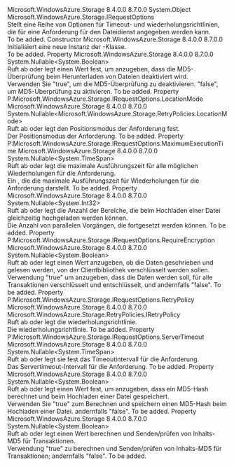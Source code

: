 <Type Name="FileRequestOptions" FullName="Microsoft.WindowsAzure.Storage.File.FileRequestOptions">
  <TypeSignature Language="C#" Value="public sealed class FileRequestOptions : Microsoft.WindowsAzure.Storage.IRequestOptions" />
  <TypeSignature Language="ILAsm" Value=".class public auto ansi sealed beforefieldinit FileRequestOptions extends System.Object implements class Microsoft.WindowsAzure.Storage.IRequestOptions" />
  <TypeSignature Language="DocId" Value="T:Microsoft.WindowsAzure.Storage.File.FileRequestOptions" />
  <TypeSignature Language="VB.NET" Value="Public NotInheritable Class FileRequestOptions&#xA;Implements IRequestOptions" />
  <TypeSignature Language="F#" Value="type FileRequestOptions = class&#xA;    interface IRequestOptions" />
  <AssemblyInfo>
    <AssemblyName>Microsoft.WindowsAzure.Storage</AssemblyName>
    <AssemblyVersion>8.4.0.0</AssemblyVersion>
    <AssemblyVersion>8.7.0.0</AssemblyVersion>
  </AssemblyInfo>
  <Base>
    <BaseTypeName>System.Object</BaseTypeName>
  </Base>
  <Interfaces>
    <Interface>
      <InterfaceName>Microsoft.WindowsAzure.Storage.IRequestOptions</InterfaceName>
    </Interface>
  </Interfaces>
  <Docs>
    <summary>
            Stellt eine Reihe von Optionen für Timeout- und wiederholungsrichtlinien, die für eine Anforderung für den Dateidienst angegeben werden kann.
            </summary>
    <remarks>To be added.</remarks>
  </Docs>
  <Members>
    <Member MemberName=".ctor">
      <MemberSignature Language="C#" Value="public FileRequestOptions ();" />
      <MemberSignature Language="ILAsm" Value=".method public hidebysig specialname rtspecialname instance void .ctor() cil managed" />
      <MemberSignature Language="DocId" Value="M:Microsoft.WindowsAzure.Storage.File.FileRequestOptions.#ctor" />
      <MemberSignature Language="VB.NET" Value="Public Sub New ()" />
      <MemberType>Constructor</MemberType>
      <AssemblyInfo>
        <AssemblyName>Microsoft.WindowsAzure.Storage</AssemblyName>
        <AssemblyVersion>8.4.0.0</AssemblyVersion>
        <AssemblyVersion>8.7.0.0</AssemblyVersion>
      </AssemblyInfo>
      <Parameters />
      <Docs>
        <summary>
            Initialisiert eine neue Instanz der <see cref="T:Microsoft.WindowsAzure.Storage.File.FileRequestOptions" />-Klasse.
            </summary>
        <remarks>To be added.</remarks>
      </Docs>
    </Member>
    <Member MemberName="DisableContentMD5Validation">
      <MemberSignature Language="C#" Value="public Nullable&lt;bool&gt; DisableContentMD5Validation { get; set; }" />
      <MemberSignature Language="ILAsm" Value=".property instance valuetype System.Nullable`1&lt;bool&gt; DisableContentMD5Validation" />
      <MemberSignature Language="DocId" Value="P:Microsoft.WindowsAzure.Storage.File.FileRequestOptions.DisableContentMD5Validation" />
      <MemberSignature Language="VB.NET" Value="Public Property DisableContentMD5Validation As Nullable(Of Boolean)" />
      <MemberSignature Language="F#" Value="member this.DisableContentMD5Validation : Nullable&lt;bool&gt; with get, set" Usage="Microsoft.WindowsAzure.Storage.File.FileRequestOptions.DisableContentMD5Validation" />
      <MemberType>Property</MemberType>
      <AssemblyInfo>
        <AssemblyName>Microsoft.WindowsAzure.Storage</AssemblyName>
        <AssemblyVersion>8.4.0.0</AssemblyVersion>
        <AssemblyVersion>8.7.0.0</AssemblyVersion>
      </AssemblyInfo>
      <ReturnValue>
        <ReturnType>System.Nullable&lt;System.Boolean&gt;</ReturnType>
      </ReturnValue>
      <Docs>
        <summary>
            Ruft ab oder legt einen Wert fest, um anzugeben, dass die MD5-Überprüfung beim Herunterladen von Dateien deaktiviert wird.
            </summary>
        <value>Verwenden Sie "true", um die MD5-Überprüfung zu deaktivieren. "false", um MD5-Überprüfung zu aktivieren.</value>
        <remarks>To be added.</remarks>
      </Docs>
    </Member>
    <Member MemberName="LocationMode">
      <MemberSignature Language="C#" Value="public Nullable&lt;Microsoft.WindowsAzure.Storage.RetryPolicies.LocationMode&gt; LocationMode { get; set; }" />
      <MemberSignature Language="ILAsm" Value=".property instance valuetype System.Nullable`1&lt;valuetype Microsoft.WindowsAzure.Storage.RetryPolicies.LocationMode&gt; LocationMode" />
      <MemberSignature Language="DocId" Value="P:Microsoft.WindowsAzure.Storage.File.FileRequestOptions.LocationMode" />
      <MemberSignature Language="VB.NET" Value="Public Property LocationMode As Nullable(Of LocationMode)" />
      <MemberSignature Language="F#" Value="member this.LocationMode : Nullable&lt;Microsoft.WindowsAzure.Storage.RetryPolicies.LocationMode&gt; with get, set" Usage="Microsoft.WindowsAzure.Storage.File.FileRequestOptions.LocationMode" />
      <MemberType>Property</MemberType>
      <Implements>
        <InterfaceMember>P:Microsoft.WindowsAzure.Storage.IRequestOptions.LocationMode</InterfaceMember>
      </Implements>
      <AssemblyInfo>
        <AssemblyName>Microsoft.WindowsAzure.Storage</AssemblyName>
        <AssemblyVersion>8.4.0.0</AssemblyVersion>
        <AssemblyVersion>8.7.0.0</AssemblyVersion>
      </AssemblyInfo>
      <ReturnValue>
        <ReturnType>System.Nullable&lt;Microsoft.WindowsAzure.Storage.RetryPolicies.LocationMode&gt;</ReturnType>
      </ReturnValue>
      <Docs>
        <summary>
            Ruft ab oder legt den Positionsmodus der Anforderung fest.
            </summary>
        <value>Der Positionsmodus der Anforderung.</value>
        <remarks>To be added.</remarks>
      </Docs>
    </Member>
    <Member MemberName="MaximumExecutionTime">
      <MemberSignature Language="C#" Value="public Nullable&lt;TimeSpan&gt; MaximumExecutionTime { get; set; }" />
      <MemberSignature Language="ILAsm" Value=".property instance valuetype System.Nullable`1&lt;valuetype System.TimeSpan&gt; MaximumExecutionTime" />
      <MemberSignature Language="DocId" Value="P:Microsoft.WindowsAzure.Storage.File.FileRequestOptions.MaximumExecutionTime" />
      <MemberSignature Language="VB.NET" Value="Public Property MaximumExecutionTime As Nullable(Of TimeSpan)" />
      <MemberSignature Language="F#" Value="member this.MaximumExecutionTime : Nullable&lt;TimeSpan&gt; with get, set" Usage="Microsoft.WindowsAzure.Storage.File.FileRequestOptions.MaximumExecutionTime" />
      <MemberType>Property</MemberType>
      <Implements>
        <InterfaceMember>P:Microsoft.WindowsAzure.Storage.IRequestOptions.MaximumExecutionTime</InterfaceMember>
      </Implements>
      <AssemblyInfo>
        <AssemblyName>Microsoft.WindowsAzure.Storage</AssemblyName>
        <AssemblyVersion>8.4.0.0</AssemblyVersion>
        <AssemblyVersion>8.7.0.0</AssemblyVersion>
      </AssemblyInfo>
      <ReturnValue>
        <ReturnType>System.Nullable&lt;System.TimeSpan&gt;</ReturnType>
      </ReturnValue>
      <Docs>
        <summary>
            Ruft ab oder legt die maximale Ausführungszeit für alle möglichen Wiederholungen für die Anforderung. 
            </summary>
        <value>Ein <see cref="T:System.TimeSpan" /> , die die maximale Ausführungszeit für Wiederholungen für die Anforderung darstellt.</value>
        <remarks>To be added.</remarks>
      </Docs>
    </Member>
    <Member MemberName="ParallelOperationThreadCount">
      <MemberSignature Language="C#" Value="public Nullable&lt;int&gt; ParallelOperationThreadCount { get; set; }" />
      <MemberSignature Language="ILAsm" Value=".property instance valuetype System.Nullable`1&lt;int32&gt; ParallelOperationThreadCount" />
      <MemberSignature Language="DocId" Value="P:Microsoft.WindowsAzure.Storage.File.FileRequestOptions.ParallelOperationThreadCount" />
      <MemberSignature Language="VB.NET" Value="Public Property ParallelOperationThreadCount As Nullable(Of Integer)" />
      <MemberSignature Language="F#" Value="member this.ParallelOperationThreadCount : Nullable&lt;int&gt; with get, set" Usage="Microsoft.WindowsAzure.Storage.File.FileRequestOptions.ParallelOperationThreadCount" />
      <MemberType>Property</MemberType>
      <AssemblyInfo>
        <AssemblyName>Microsoft.WindowsAzure.Storage</AssemblyName>
        <AssemblyVersion>8.4.0.0</AssemblyVersion>
        <AssemblyVersion>8.7.0.0</AssemblyVersion>
      </AssemblyInfo>
      <ReturnValue>
        <ReturnType>System.Nullable&lt;System.Int32&gt;</ReturnType>
      </ReturnValue>
      <Docs>
        <summary>
            Ruft ab oder legt die Anzahl der Bereiche, die beim Hochladen einer Datei gleichzeitig hochgeladen werden können.
            </summary>
        <value>Die Anzahl von parallelen Vorgängen, die fortgesetzt werden können.</value>
        <remarks>To be added.</remarks>
      </Docs>
    </Member>
    <Member MemberName="RequireEncryption">
      <MemberSignature Language="C#" Value="public Nullable&lt;bool&gt; RequireEncryption { get; set; }" />
      <MemberSignature Language="ILAsm" Value=".property instance valuetype System.Nullable`1&lt;bool&gt; RequireEncryption" />
      <MemberSignature Language="DocId" Value="P:Microsoft.WindowsAzure.Storage.File.FileRequestOptions.RequireEncryption" />
      <MemberSignature Language="VB.NET" Value="Public Property RequireEncryption As Nullable(Of Boolean)" />
      <MemberSignature Language="F#" Value="member this.RequireEncryption : Nullable&lt;bool&gt; with get, set" Usage="Microsoft.WindowsAzure.Storage.File.FileRequestOptions.RequireEncryption" />
      <MemberType>Property</MemberType>
      <Implements>
        <InterfaceMember>P:Microsoft.WindowsAzure.Storage.IRequestOptions.RequireEncryption</InterfaceMember>
      </Implements>
      <AssemblyInfo>
        <AssemblyName>Microsoft.WindowsAzure.Storage</AssemblyName>
        <AssemblyVersion>8.4.0.0</AssemblyVersion>
        <AssemblyVersion>8.7.0.0</AssemblyVersion>
      </AssemblyInfo>
      <ReturnValue>
        <ReturnType>System.Nullable&lt;System.Boolean&gt;</ReturnType>
      </ReturnValue>
      <Docs>
        <summary>
            Ruft ab oder legt einen Wert anzugeben, ob die Daten geschrieben und gelesen werden, von der Clientbibliothek verschlüsselt werden sollen.
            </summary>
        <value>Verwendung <c>"true"</c> um anzugeben, dass die Daten werden soll, für alle Transaktionen verschlüsselt und entschlüsselt, und andernfalls <c>"false"</c>.</value>
        <remarks>To be added.</remarks>
      </Docs>
    </Member>
    <Member MemberName="RetryPolicy">
      <MemberSignature Language="C#" Value="public Microsoft.WindowsAzure.Storage.RetryPolicies.IRetryPolicy RetryPolicy { get; set; }" />
      <MemberSignature Language="ILAsm" Value=".property instance class Microsoft.WindowsAzure.Storage.RetryPolicies.IRetryPolicy RetryPolicy" />
      <MemberSignature Language="DocId" Value="P:Microsoft.WindowsAzure.Storage.File.FileRequestOptions.RetryPolicy" />
      <MemberSignature Language="VB.NET" Value="Public Property RetryPolicy As IRetryPolicy" />
      <MemberSignature Language="F#" Value="member this.RetryPolicy : Microsoft.WindowsAzure.Storage.RetryPolicies.IRetryPolicy with get, set" Usage="Microsoft.WindowsAzure.Storage.File.FileRequestOptions.RetryPolicy" />
      <MemberType>Property</MemberType>
      <Implements>
        <InterfaceMember>P:Microsoft.WindowsAzure.Storage.IRequestOptions.RetryPolicy</InterfaceMember>
      </Implements>
      <AssemblyInfo>
        <AssemblyName>Microsoft.WindowsAzure.Storage</AssemblyName>
        <AssemblyVersion>8.4.0.0</AssemblyVersion>
        <AssemblyVersion>8.7.0.0</AssemblyVersion>
      </AssemblyInfo>
      <ReturnValue>
        <ReturnType>Microsoft.WindowsAzure.Storage.RetryPolicies.IRetryPolicy</ReturnType>
      </ReturnValue>
      <Docs>
        <summary>
            Ruft ab oder legt die wiederholungsrichtlinie.
            </summary>
        <value>Die wiederholungsrichtlinie.</value>
        <remarks>To be added.</remarks>
      </Docs>
    </Member>
    <Member MemberName="ServerTimeout">
      <MemberSignature Language="C#" Value="public Nullable&lt;TimeSpan&gt; ServerTimeout { get; set; }" />
      <MemberSignature Language="ILAsm" Value=".property instance valuetype System.Nullable`1&lt;valuetype System.TimeSpan&gt; ServerTimeout" />
      <MemberSignature Language="DocId" Value="P:Microsoft.WindowsAzure.Storage.File.FileRequestOptions.ServerTimeout" />
      <MemberSignature Language="VB.NET" Value="Public Property ServerTimeout As Nullable(Of TimeSpan)" />
      <MemberSignature Language="F#" Value="member this.ServerTimeout : Nullable&lt;TimeSpan&gt; with get, set" Usage="Microsoft.WindowsAzure.Storage.File.FileRequestOptions.ServerTimeout" />
      <MemberType>Property</MemberType>
      <Implements>
        <InterfaceMember>P:Microsoft.WindowsAzure.Storage.IRequestOptions.ServerTimeout</InterfaceMember>
      </Implements>
      <AssemblyInfo>
        <AssemblyName>Microsoft.WindowsAzure.Storage</AssemblyName>
        <AssemblyVersion>8.4.0.0</AssemblyVersion>
        <AssemblyVersion>8.7.0.0</AssemblyVersion>
      </AssemblyInfo>
      <ReturnValue>
        <ReturnType>System.Nullable&lt;System.TimeSpan&gt;</ReturnType>
      </ReturnValue>
      <Docs>
        <summary>
            Ruft ab oder legt sie fest das Timeoutintervall für die Anforderung.
            </summary>
        <value>Das Servertimeout-Intervall für die Anforderung.</value>
        <remarks>To be added.</remarks>
      </Docs>
    </Member>
    <Member MemberName="StoreFileContentMD5">
      <MemberSignature Language="C#" Value="public Nullable&lt;bool&gt; StoreFileContentMD5 { get; set; }" />
      <MemberSignature Language="ILAsm" Value=".property instance valuetype System.Nullable`1&lt;bool&gt; StoreFileContentMD5" />
      <MemberSignature Language="DocId" Value="P:Microsoft.WindowsAzure.Storage.File.FileRequestOptions.StoreFileContentMD5" />
      <MemberSignature Language="VB.NET" Value="Public Property StoreFileContentMD5 As Nullable(Of Boolean)" />
      <MemberSignature Language="F#" Value="member this.StoreFileContentMD5 : Nullable&lt;bool&gt; with get, set" Usage="Microsoft.WindowsAzure.Storage.File.FileRequestOptions.StoreFileContentMD5" />
      <MemberType>Property</MemberType>
      <AssemblyInfo>
        <AssemblyName>Microsoft.WindowsAzure.Storage</AssemblyName>
        <AssemblyVersion>8.4.0.0</AssemblyVersion>
        <AssemblyVersion>8.7.0.0</AssemblyVersion>
      </AssemblyInfo>
      <ReturnValue>
        <ReturnType>System.Nullable&lt;System.Boolean&gt;</ReturnType>
      </ReturnValue>
      <Docs>
        <summary>
            Ruft ab oder legt einen Wert fest, um anzugeben, dass ein MD5-Hash berechnet und beim Hochladen einer Datei gespeichert.
            </summary>
        <value>Verwenden Sie "true" zum Berechnen und speichern einen MD5-Hash beim Hochladen einer Datei. andernfalls "false".</value>
        <remarks>To be added.</remarks>
      </Docs>
    </Member>
    <Member MemberName="UseTransactionalMD5">
      <MemberSignature Language="C#" Value="public Nullable&lt;bool&gt; UseTransactionalMD5 { get; set; }" />
      <MemberSignature Language="ILAsm" Value=".property instance valuetype System.Nullable`1&lt;bool&gt; UseTransactionalMD5" />
      <MemberSignature Language="DocId" Value="P:Microsoft.WindowsAzure.Storage.File.FileRequestOptions.UseTransactionalMD5" />
      <MemberSignature Language="VB.NET" Value="Public Property UseTransactionalMD5 As Nullable(Of Boolean)" />
      <MemberSignature Language="F#" Value="member this.UseTransactionalMD5 : Nullable&lt;bool&gt; with get, set" Usage="Microsoft.WindowsAzure.Storage.File.FileRequestOptions.UseTransactionalMD5" />
      <MemberType>Property</MemberType>
      <AssemblyInfo>
        <AssemblyName>Microsoft.WindowsAzure.Storage</AssemblyName>
        <AssemblyVersion>8.4.0.0</AssemblyVersion>
        <AssemblyVersion>8.7.0.0</AssemblyVersion>
      </AssemblyInfo>
      <ReturnValue>
        <ReturnType>System.Nullable&lt;System.Boolean&gt;</ReturnType>
      </ReturnValue>
      <Docs>
        <summary>
            Ruft ab oder legt einen Wert berechnen und Senden/prüfen von Inhalts-MD5 für Transaktionen.
            </summary>
        <value>Verwendung <c>"true"</c> zu berechnen und Senden/prüfen von Inhalts-MD5 für Transaktionen; andernfalls <c>"false"</c>.</value>
        <remarks>To be added.</remarks>
      </Docs>
    </Member>
  </Members>
</Type>